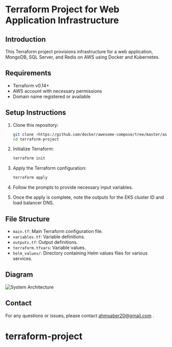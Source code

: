 # Terraform Project for Web Application Infrastructure

## Introduction

This Terraform project provisions infrastructure for a web application, MongoDB, SQL Server, and Redis on AWS using Docker and Kubernetes.

## Requirements

- Terraform v0.14+
- AWS account with necessary permissions
- Domain name registered or available

## Setup Instructions

1. Clone this repository:
    ```sh
    git clone <https://github.com/docker/awesome-compose/tree/master/aspnet-mssql>
    cd terraform-project
    ```

2. Initialize Terraform:
    ```sh
    terraform init
    ```

3. Apply the Terraform configuration:
    ```sh
    terraform apply
    ```

4. Follow the prompts to provide necessary input variables.

5. Once the apply is complete, note the outputs for the EKS cluster ID and load balancer DNS.

## File Structure

- `main.tf`: Main Terraform configuration file.
- `variables.tf`: Variable definitions.
- `outputs.tf`: Output definitions.
- `terraform.tfvars`: Variable values.
- `helm_values/`: Directory containing Helm values files for various services.

## Diagram

![System Architecture](diagram.png)

## Contact

For any questions or issues, please contact ahmsaber20@gmail.com .

# terraform-project
